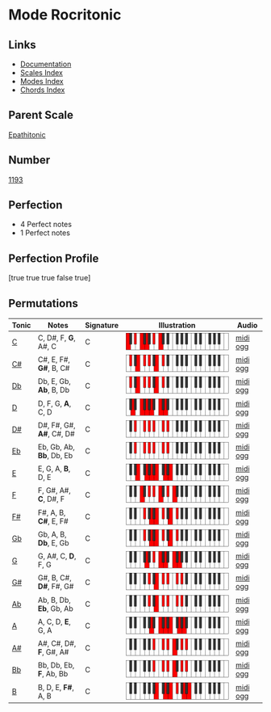 # Mode Rocritonic

## Links

- [Documentation](index.md)
- [Scales Index](Scales.md)
- [Modes Index](Modes.md)
- [Chords Index](Chords.md)

## Parent Scale

[Epathitonic](ScaleEpathitonic.md)

## Number

[1193](https://ianring.com/musictheory/scales/1193)

## Perfection

- 4 Perfect notes
- 1 Perfect notes

## Perfection Profile

[true true true false true]

## Permutations

| Tonic | Notes | Signature | Illustration | Audio |
|-------|-------|-----------|--------------|-------|
| [C](ModeCNaturalRocritonic.md) | C, D#, F, **G**, A#, C | C | ![CNaturalRocritonic](ModeCNaturalRocritonic.png) | [midi](ModeCNaturalRocritonic.mid) [ogg](ModeCNaturalRocritonic.ogg) |
| [C#](ModeCSharpRocritonic.md) | C#, E, F#, **G#**, B, C# | C | ![CSharpRocritonic](ModeCSharpRocritonic.png) | [midi](ModeCSharpRocritonic.mid) [ogg](ModeCSharpRocritonic.ogg) |
| [Db](ModeDFlatRocritonic.md) | Db, E, Gb, **Ab**, B, Db | C | ![DFlatRocritonic](ModeDFlatRocritonic.png) | [midi](ModeDFlatRocritonic.mid) [ogg](ModeDFlatRocritonic.ogg) |
| [D](ModeDNaturalRocritonic.md) | D, F, G, **A**, C, D | C | ![DNaturalRocritonic](ModeDNaturalRocritonic.png) | [midi](ModeDNaturalRocritonic.mid) [ogg](ModeDNaturalRocritonic.ogg) |
| [D#](ModeDSharpRocritonic.md) | D#, F#, G#, **A#**, C#, D# | C | ![DSharpRocritonic](ModeDSharpRocritonic.png) | [midi](ModeDSharpRocritonic.mid) [ogg](ModeDSharpRocritonic.ogg) |
| [Eb](ModeEFlatRocritonic.md) | Eb, Gb, Ab, **Bb**, Db, Eb | C | ![EFlatRocritonic](ModeEFlatRocritonic.png) | [midi](ModeEFlatRocritonic.mid) [ogg](ModeEFlatRocritonic.ogg) |
| [E](ModeENaturalRocritonic.md) | E, G, A, **B**, D, E | C | ![ENaturalRocritonic](ModeENaturalRocritonic.png) | [midi](ModeENaturalRocritonic.mid) [ogg](ModeENaturalRocritonic.ogg) |
| [F](ModeFNaturalRocritonic.md) | F, G#, A#, **C**, D#, F | C | ![FNaturalRocritonic](ModeFNaturalRocritonic.png) | [midi](ModeFNaturalRocritonic.mid) [ogg](ModeFNaturalRocritonic.ogg) |
| [F#](ModeFSharpRocritonic.md) | F#, A, B, **C#**, E, F# | C | ![FSharpRocritonic](ModeFSharpRocritonic.png) | [midi](ModeFSharpRocritonic.mid) [ogg](ModeFSharpRocritonic.ogg) |
| [Gb](ModeGFlatRocritonic.md) | Gb, A, B, **Db**, E, Gb | C | ![GFlatRocritonic](ModeGFlatRocritonic.png) | [midi](ModeGFlatRocritonic.mid) [ogg](ModeGFlatRocritonic.ogg) |
| [G](ModeGNaturalRocritonic.md) | G, A#, C, **D**, F, G | C | ![GNaturalRocritonic](ModeGNaturalRocritonic.png) | [midi](ModeGNaturalRocritonic.mid) [ogg](ModeGNaturalRocritonic.ogg) |
| [G#](ModeGSharpRocritonic.md) | G#, B, C#, **D#**, F#, G# | C | ![GSharpRocritonic](ModeGSharpRocritonic.png) | [midi](ModeGSharpRocritonic.mid) [ogg](ModeGSharpRocritonic.ogg) |
| [Ab](ModeAFlatRocritonic.md) | Ab, B, Db, **Eb**, Gb, Ab | C | ![AFlatRocritonic](ModeAFlatRocritonic.png) | [midi](ModeAFlatRocritonic.mid) [ogg](ModeAFlatRocritonic.ogg) |
| [A](ModeANaturalRocritonic.md) | A, C, D, **E**, G, A | C | ![ANaturalRocritonic](ModeANaturalRocritonic.png) | [midi](ModeANaturalRocritonic.mid) [ogg](ModeANaturalRocritonic.ogg) |
| [A#](ModeASharpRocritonic.md) | A#, C#, D#, **F**, G#, A# | C | ![ASharpRocritonic](ModeASharpRocritonic.png) | [midi](ModeASharpRocritonic.mid) [ogg](ModeASharpRocritonic.ogg) |
| [Bb](ModeBFlatRocritonic.md) | Bb, Db, Eb, **F**, Ab, Bb | C | ![BFlatRocritonic](ModeBFlatRocritonic.png) | [midi](ModeBFlatRocritonic.mid) [ogg](ModeBFlatRocritonic.ogg) |
| [B](ModeBNaturalRocritonic.md) | B, D, E, **F#**, A, B | C | ![BNaturalRocritonic](ModeBNaturalRocritonic.png) | [midi](ModeBNaturalRocritonic.mid) [ogg](ModeBNaturalRocritonic.ogg) |
